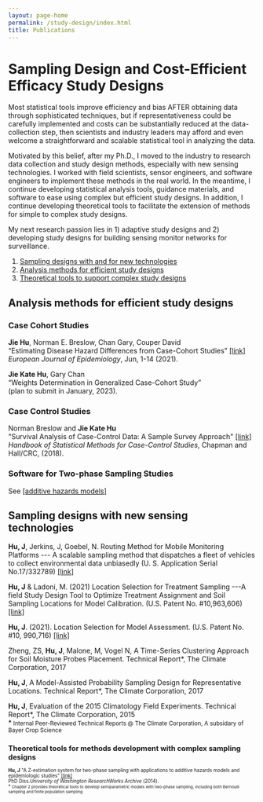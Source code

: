 ```yaml
---
layout: page-home
permalink: /study-design/index.html
title: Publications
---
```


# Sampling Design and Cost-Efficient Efficacy Study Designs

Most statistical tools improve efficiency and bias AFTER obtaining data through sophisticated techniques, 
but if representativeness could be carefully implemented and costs can be substantially reduced at the data-collection step, then scientists and industry leaders may afford and even welcome a 
straightforward and scalable statistical tool in analyzing the data. 

Motivated by this belief, after my Ph.D., 
I moved to the industry to research data collection and study design methods, especially with new sensing technologies. I worked with field scientists, sensor engineers, and software engineers to implement these methods in the real world. In the meantime, I continue developing statistical analysis tools, guidance materials, and software to ease using complex but efficient study designs. In addition, I continue developing theoretical tools to facilitate the extension of methods for simple to complex study designs.

My next research passion lies in 1) adaptive study designs and 2) developing study designs for building sensing monitor networks for surveillance.  

1. [Sampling designs with and for new technologies](#study-design)
2. [Analysis methods for efficient study designs](#method)
3. [Theoretical tools to support complex study designs](#theory)


## Analysis methods for efficient study designs<a name="method"></a>

### Case Cohort Studies

**Jie Hu**, Norman E. Breslow, Chan Gary, Couper David<br/>
“Estimating Disease Hazard Differences from Case-Cohort Studies” [[link]](https://link.springer.com/article/10.1007/s10654-021-00739-3)<br/>
*European Journal of Epidemiology*, Jun, 1-14 (2021). <br/>

**Jie Kate Hu**, Gary Chan <br/>
“Weights Determination in Generalized Case-Cohort Study”<br/>
(plan to submit in January, 2023). <br/>
      
### Case Control Studies 
Norman Breslow and **Jie Kate Hu**<br/>
"Survival Analysis of Case-Control Data: A Sample Survey Approach" [[link]](https://www.mn.uio.no/math/english/research/groups/statistics-data-science/handbook-of-case-control-studies/chapter-17/)<br/>
*Handbook of Statistical Methods for Case-Control Studies*, Chapman and Hall/CRC, (2018). <br/>

### Software for Two-phase Sampling Studies 
   
See [[additive hazards models]](http://www.katehu.com/models)


## Sampling designs with new sensing technologies <a name="study-design"></a>

   
**Hu, J**, Jerkins, J, Goebel, N. Routing Method for Mobile Monitoring Platforms --- A scalable sampling method that dispatches a fleet of vehicles to collect environmental data unbiasedly (U. S. Application Serial No.17/332789) [[link]](https://uspto.report/patent/app/20210377708) <br/>

**Hu, J** & Ladoni, M. (2021) Location Selection for Treatment Sampling ---A field Study Design Tool to Optimize Treatment Assignment and Soil Sampling Locations for Model Calibration. (U.S. Patent No. #10,963,606) [[link]](https://uspto.report/patent/grant/10,963,606) <br/> 

**Hu, J**.  (2021). Location Selection for Model Assessment. (U.S. Patent No. #10, 990,716) [[link]](https://uspto.report/patent/grant/10,990,716) <br/>

Zheng, ZS, **Hu, J**, Malone, M, Vogel N, A Time-Series Clustering
Approach for Soil Moisture Probes Placement. Technical Report*, The Climate Corporation, 2017

**Hu, J**, A Model-Assisted Probability Sampling Design for Representative
Locations. Technical Report*, The Climate Corporation, 2017
   
**Hu, J**, Evaluation of the 2015 Climatology Field Experiments. Technical Report*, The Climate Corporation, 2015 <br/>
*<small> Internal Peer-Reviewed Technical Reports @ The Climate Corporation, A subsidary of Bayer Crop Science <small> 
   
   
## Theoretical tools for methods development with complex sampling designs <a name="theory"></a>

**Hu, J** "A Z-estimation system for two-phase sampling with applications to additive hazards models and epidemiologic studies" [[link]](https://digital.lib.washington.edu/researchworks/handle/1773/27427) <br/> 
PhD Diss.*University of Washington ResearchWorks Archive* (2014).  <br/>
*<small> Chapter  2 provides theoretical tools to develop semiparametric models with two-phase sampling, including both Bernoulli sampling and finite population sampling <small>

